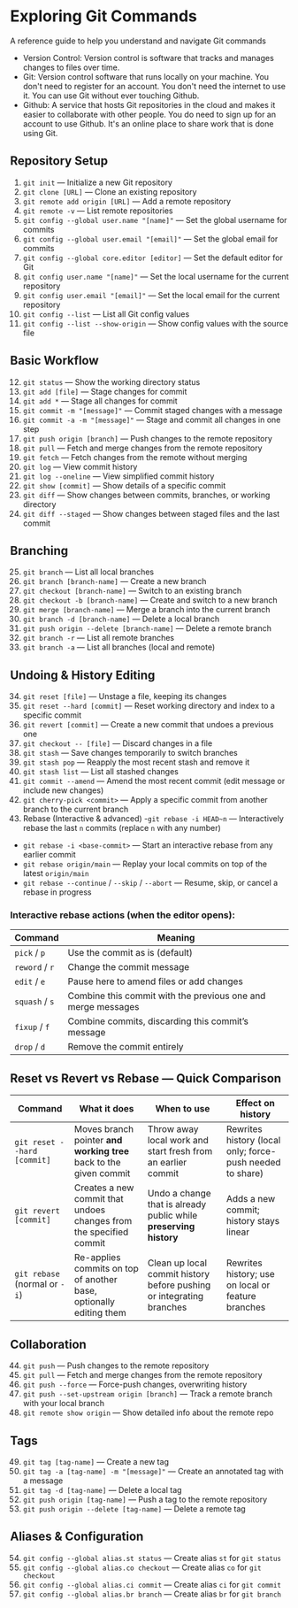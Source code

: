 # Exploring Git Commands
A reference guide to help you understand and navigate Git commands

- Version Control: Version control is software that tracks and manages changes to files over time.
- Git: Version control software that runs locally on your machine. You don't need to register for an account. You don't need the internet to use it. You can use Git without ever touching Github.
- Github: A service that hosts Git repositories in the cloud and makes it easier to collaborate with other people. You do need to sign up for an account to use Github. It's an online place to share work that is done using Git.

## Repository Setup

1. `git init` — Initialize a new Git repository  
2. `git clone [URL]` — Clone an existing repository  
3. `git remote add origin [URL]` — Add a remote repository  
4. `git remote -v` — List remote repositories  
5. `git config --global user.name "[name]"` — Set the global username for commits  
6. `git config --global user.email "[email]"` — Set the global email for commits  
7. `git config --global core.editor [editor]` — Set the default editor for Git  
8. `git config user.name "[name]"` — Set the local username for the current repository  
9. `git config user.email "[email]"` — Set the local email for the current repository  
10. `git config --list` — List all Git config values  
11. `git config --list --show-origin` — Show config values with the source file  

## Basic Workflow

12. `git status` — Show the working directory status  
13. `git add [file]` — Stage changes for commit  
14. `git add *` — Stage all changes for commit  
15. `git commit -m "[message]"` — Commit staged changes with a message  
16. `git commit -a -m "[message]"` — Stage and commit all changes in one step  
17. `git push origin [branch]` — Push changes to the remote repository  
18. `git pull` — Fetch and merge changes from the remote repository  
19. `git fetch` — Fetch changes from the remote without merging  
20. `git log` — View commit history  
21. `git log --oneline` — View simplified commit history  
22. `git show [commit]` — Show details of a specific commit  
23. `git diff` — Show changes between commits, branches, or working directory  
24. `git diff --staged` — Show changes between staged files and the last commit


## Branching

25. `git branch` — List all local branches  
26. `git branch [branch-name]` — Create a new branch  
27. `git checkout [branch-name]` — Switch to an existing branch  
28. `git checkout -b [branch-name]` — Create and switch to a new branch  
29. `git merge [branch-name]` — Merge a branch into the current branch  
30. `git branch -d [branch-name]` — Delete a local branch  
31. `git push origin --delete [branch-name]` — Delete a remote branch  
32. `git branch -r` — List all remote branches  
33. `git branch -a` — List all branches (local and remote)  

## Undoing & History Editing

34. `git reset [file]` — Unstage a file, keeping its changes  
35. `git reset --hard [commit]` — Reset working directory and index to a specific commit  
36. `git revert [commit]` — Create a new commit that undoes a previous one  
37. `git checkout -- [file]` — Discard changes in a file  
38. `git stash` — Save changes temporarily to switch branches  
39. `git stash pop` — Reapply the most recent stash and remove it  
40. `git stash list` — List all stashed changes  
41. `git commit --amend` — Amend the most recent commit (edit message or include new changes)  
42. `git cherry-pick <commit>` — Apply a specific commit from another branch to the current branch
43. Rebase (Interactive & advanced)
-`git rebase -i HEAD~n` — Interactively rebase the last `n` commits (replace `n` with any number)  
- `git rebase -i <base-commit>` — Start an interactive rebase from any earlier commit  
- `git rebase origin/main` — Replay your local commits on top of the latest `origin/main`  
- `git rebase --continue` / `--skip` / `--abort` — Resume, skip, or cancel a rebase in progress

### Interactive rebase actions (when the editor opens):

| Command       | Meaning                                                             |
|---------------|---------------------------------------------------------------------|
| `pick` / `p`  | Use the commit as is (default)                                      |
| `reword` / `r`| Change the commit message                                           |
| `edit` / `e`  | Pause here to amend files or add changes                            |
| `squash` / `s`| Combine this commit with the previous one and merge messages        |
| `fixup` / `f` | Combine commits, discarding this commit’s message                   |
| `drop` / `d`  | Remove the commit entirely                                          |


## Reset vs Revert vs Rebase — Quick Comparison

| Command                     | What it does                                                                 | When to use                                                             | Effect on history                                                       |
|----------------------------|------------------------------------------------------------------------------|-------------------------------------------------------------------------|-------------------------------------------------------------------------|
| `git reset --hard [commit]`| Moves branch pointer **and working tree** back to the given commit           | Throw away local work and start fresh from an earlier commit            | Rewrites history (local only; force-push needed to share)               |
| `git revert [commit]`      | Creates a new commit that undoes changes from the specified commit           | Undo a change that is already public while **preserving history**       | Adds a new commit; history stays linear                                 |
| `git rebase` (normal or `-i`) | Re-applies commits on top of another base, optionally editing them         | Clean up local commit history before pushing or integrating branches    | Rewrites history; use on local or feature branches                      |

## Collaboration

44. `git push` — Push changes to the remote repository  
45. `git pull` — Fetch and merge changes from the remote repository  
46. `git push --force` — Force-push changes, overwriting history  
47. `git push --set-upstream origin [branch]` — Track a remote branch with your local branch  
48. `git remote show origin` — Show detailed info about the remote repo  

## Tags

49. `git tag [tag-name]` — Create a new tag  
50. `git tag -a [tag-name] -m "[message]"` — Create an annotated tag with a message  
51. `git tag -d [tag-name]` — Delete a local tag  
52. `git push origin [tag-name]` — Push a tag to the remote repository  
53. `git push origin --delete [tag-name]` — Delete a remote tag

## Aliases & Configuration

54. `git config --global alias.st status` — Create alias `st` for `git status`  
55. `git config --global alias.co checkout` — Create alias `co` for `git checkout`  
56. `git config --global alias.ci commit` — Create alias `ci` for `git commit`  
57. `git config --global alias.br branch` — Create alias `br` for `git branch`  



